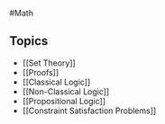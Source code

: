 #Math
## Topics
* [[Set Theory]]
* [[Proofs]]
* [[Classical Logic]]
* [[Non-Classical Logic]]
* [[Propositional Logic]]
* [[Constraint Satisfaction Problems]]